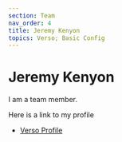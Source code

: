 ```yaml
---
section: Team
nav_order: 4
title: Jeremy Kenyon
topics: Verso; Basic Config
---
```


# Jeremy Kenyon

I am a team member. 

Here is a link to my profile

- [Verso Profile](https://verso.uidaho.edu/esploro/profile/jeremy_kenyon/overview?institution=01ALLIANCE_UID)